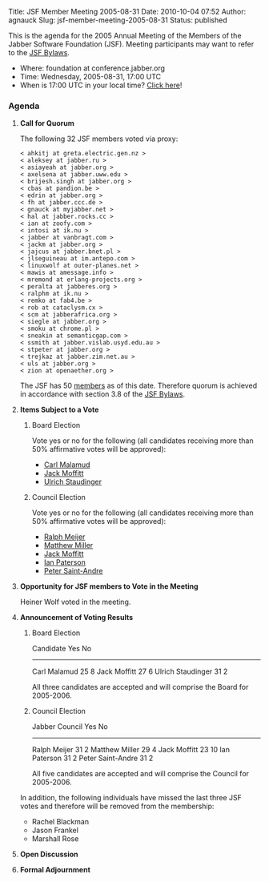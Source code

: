 Title: JSF Member Meeting 2005-08-31
Date: 2010-10-04 07:52
Author: agnauck
Slug: jsf-member-meeting-2005-08-31
Status: published

This is the agenda for the 2005 Annual Meeting of the Members of the
Jabber Software Foundation (JSF). Meeting participants may want to refer
to the [JSF Bylaws](/jsf/bylaws.shtml).

-   Where: foundation at conference.jabber.org
-   Time: Wednesday, 2005-08-31, 17:00 UTC
-   When is 17:00 UTC in your local time? [Click
    here](http://www.worldtimeserver.com/convert_time_in_UTC.aspx?y=2005&mo=8&d=31&h=17&mn=0)!

### Agenda

1.  **Call for Quorum**

    The following 32 JSF members voted via proxy:

        < ahkitj at greta.electric.gen.nz >
        < aleksey at jabber.ru >
        < asiayeah at jabber.org >
        < axelsena at jabber.uww.edu >
        < brijesh.singh at jabber.org >
        < cbas at pandion.be >
        < edrin at jabber.org >
        < fh at jabber.ccc.de >
        < gnauck at myjabber.net >
        < hal at jabber.rocks.cc >
        < ian at zoofy.com >
        < intosi at ik.nu >
        < jabber at vanbragt.com >
        < jackm at jabber.org >
        < jajcus at jabber.bnet.pl >
        < jlseguineau at im.antepo.com >
        < linuxwolf at outer-planes.net >
        < mawis at amessage.info >
        < mremond at erlang-projects.org >
        < peralta at jabberes.org >
        < ralphm at ik.nu >
        < remko at fab4.be >
        < rob at cataclysm.cx >
        < scm at jabberafrica.org >
        < siegle at jabber.org >
        < smoku at chrome.pl >
        < sneakin at semanticgap.com >
        < ssmith at jabber.vislab.usyd.edu.au >
        < stpeter at jabber.org >
        < trejkaz at jabber.zim.net.au >
        < uls at jabber.org >
        < zion at openaether.org >
            

    The JSF has 50 [members](/members/memberlist.shtml) as of this date.
    Therefore quorum is achieved in accordance with section 3.8 of the
    [JSF Bylaws](/jsf/bylaws.shtml).

2.  **Items Subject to a Vote**
    1.  Board Election

        Vote yes or no for the following (all candidates receiving more
        than 50% affirmative votes will be approved):

        -   [Carl
            Malamud](http://wiki.jabber.org/index.php/Malamud_for_Board_2005)
        -   [Jack
            Moffitt](http://wiki.jabber.org/index.php/Jack_Moffitt_for_Board_2005)
        -   [Ulrich
            Staudinger](http://wiki.jabber.org/index.php/Ulrich_Staudinger)

    2.  Council Election

        Vote yes or no for the following (all candidates receiving more
        than 50% affirmative votes will be approved):

        -   [Ralph
            Meijer](http://wiki.jabber.org/index.php/Ralph_Meijer_for_Council_2005)
        -   [Matthew
            Miller](http://wiki.jabber.org/index.php/Matthew_Miller_for_Council_2005)
        -   [Jack
            Moffitt](http://wiki.jabber.org/index.php/Jack_Moffitt_for_Council_2005)
        -   [Ian
            Paterson](http://wiki.jabber.org/index.php/Ian_Paterson_for_Council_2005)
        -   [Peter
            Saint-Andre](http://wiki.jabber.org/index.php/Peter_Saint_Andre_for_Council_2005)

3.  **Opportunity for JSF members to Vote in the Meeting**

    Heiner Wolf voted in the meeting.

4.  **Announcement of Voting Results**

    1.  Board Election

          Candidate           Yes   No
          ------------------- ----- ----
          Carl Malamud        25    8
          Jack Moffitt        27    6
          Ulrich Staudinger   31    2

        All three candidates are accepted and will comprise the Board
        for 2005-2006.

    2.  Council Election

          Jabber Council      Yes   No
          ------------------- ----- ----
          Ralph Meijer        31    2
          Matthew Miller      29    4
          Jack Moffitt        23    10
          Ian Paterson        31    2
          Peter Saint-Andre   31    2

        All five candidates are accepted and will comprise the Council
        for 2005-2006.

    In addition, the following individuals have missed the last three
    JSF votes and therefore will be removed from the membership:

    -   Rachel Blackman
    -   Jason Frankel
    -   Marshall Rose

5.  **Open Discussion**

6.  **Formal Adjournment**


